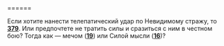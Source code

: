 ======

Если хотите нанести телепатический удар по Невидимому стражу, то [**379**](#n_379). Или предпочтете не тратить силы и сразиться с ним в честном бою? Тогда как — мечом ([**19**](#n_19)) или Силой мысли ([**16**](#n_16))?

